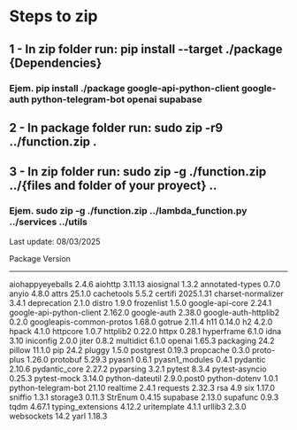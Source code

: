 # Steps to zip
## 1 - In zip folder run: pip install --target ./package {Dependencies}
### Ejem. pip install ./package google-api-python-client google-auth python-telegram-bot openai supabase

## 2 - In package folder run: sudo zip -r9 ../function.zip .

## 3 - In zip folder run: sudo zip -g ./function.zip ../{files and folder of your proyect} ..
### Ejem. sudo zip -g ./function.zip ../lambda_function.py ../services ../utils


Last update: 08/03/2025

Package                  Version
------------------------ -----------
aiohappyeyeballs         2.4.6
aiohttp                  3.11.13
aiosignal                1.3.2
annotated-types          0.7.0
anyio                    4.8.0
attrs                    25.1.0
cachetools               5.5.2
certifi                  2025.1.31
charset-normalizer       3.4.1
deprecation              2.1.0
distro                   1.9.0
frozenlist               1.5.0
google-api-core          2.24.1
google-api-python-client 2.162.0
google-auth              2.38.0
google-auth-httplib2     0.2.0
googleapis-common-protos 1.68.0
gotrue                   2.11.4
h11                      0.14.0
h2                       4.2.0
hpack                    4.1.0
httpcore                 1.0.7
httplib2                 0.22.0
httpx                    0.28.1
hyperframe               6.1.0
idna                     3.10
iniconfig                2.0.0
jiter                    0.8.2
multidict                6.1.0
openai                   1.65.3
packaging                24.2
pillow                   11.1.0
pip                      24.2
pluggy                   1.5.0
postgrest                0.19.3
propcache                0.3.0
proto-plus               1.26.0
protobuf                 5.29.3
pyasn1                   0.6.1
pyasn1_modules           0.4.1
pydantic                 2.10.6
pydantic_core            2.27.2
pyparsing                3.2.1
pytest                   8.3.4
pytest-asyncio           0.25.3
pytest-mock              3.14.0
python-dateutil          2.9.0.post0
python-dotenv            1.0.1
python-telegram-bot      21.10
realtime                 2.4.1
requests                 2.32.3
rsa                      4.9
six                      1.17.0
sniffio                  1.3.1
storage3                 0.11.3
StrEnum                  0.4.15
supabase                 2.13.0
supafunc                 0.9.3
tqdm                     4.67.1
typing_extensions        4.12.2
uritemplate              4.1.1
urllib3                  2.3.0
websockets               14.2
yarl                     1.18.3